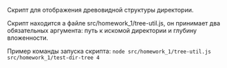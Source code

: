 Скрипт для отображения древовидной структуры директории.

Скрипт находится а файле src/homework_1/tree-util.js, он принимает два обязательных аргумента: путь к искомой директории и глубину вложенности.

Пример команды запуска скрипта:
   `node src/homework_1/tree-util.js src/homework_1/test-dir-tree 4`
